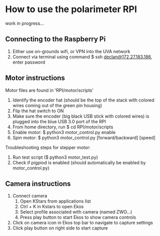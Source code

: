 # How to use the polarimeter RPI
work in progress...

## Connecting to the Raspberry Pi
1. Either use on-grounds wifi, or VPN into the UVA network
2. Connect via terminal using command $ ssh declan@172.27.183.186, enter password

## Motor instructions
Motor files are found in 'RPI/motor/scripts'

1. Identify the encoder hat (should be the top of the stack with colored wires coming out of the green pin housing)
2. Flip the hat switch to ON 
3. Make sure the encoder (big black USB stick with colored wires)  is plugged into the blue USB 3.0 port of the RPI
4. From home directory, run $ cd RPI/motor/scripts
5. Enable motor: $ python3 motor_control.py enable
6. Spin motor: $ python3 motor_control.py [forward/backward] [speed]

Troubleshooting steps for stepper motor:
1. Run test script ($ python3 motor_test.py)
2. Check if pigpiod is enabled (should automatically be enabled by motor_control.py)

## Camera instructions

1. Connect camera
	1. Open KStars from applications list
	2. Ctrl + K in Kstars to open Ekos
	3. Select profile associated with camera (named ZWO...)
	4. Press play button to start Ekos to show camera controls
2. Click on camera icon in Ekos top bar to navigate to capture settings
3. Click play button on right side to start capture
